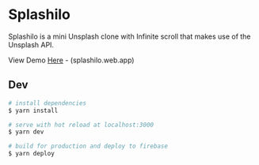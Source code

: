 # Splashilo

Splashilo is a mini Unsplash clone with Infinite scroll that makes use of the Unsplash API.

View Demo [Here](https://splashilo.web.app) - (splashilo.web.app)

## Dev

```bash
# install dependencies
$ yarn install

# serve with hot reload at localhost:3000
$ yarn dev

# build for production and deploy to firebase
$ yarn deploy
```
